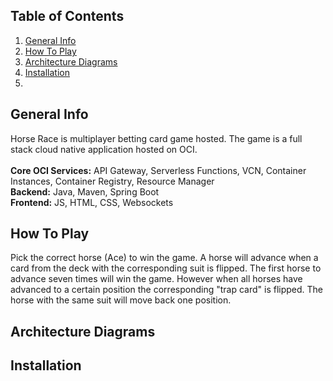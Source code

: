 ## Table of Contents
1. [General Info](#general-info)
2. [How To Play](#how-to-play)
3. [Architecture Diagrams](#architecture-diagrams)
4. [Installation](#installation)
5. 

## General Info
Horse Race is multiplayer betting card game hosted. The game is a full stack cloud native application hosted on OCI. <br />
<br />
**Core OCI Services:** API Gateway, Serverless Functions, VCN, Container Instances, Container Registry, Resource Manager <br />
**Backend:** Java, Maven, Spring Boot <br />
**Frontend:** JS, HTML, CSS, Websockets <br />

 

## How To Play
Pick the correct horse (Ace) to win the game. A horse will advance when a card from the deck with the corresponding suit is flipped. The first horse to advance seven times will win the game. However when all horses have advanced to a certain position the corresponding "trap card" is flipped. The horse with the same suit will move back one position.  

## Architecture Diagrams

## Installation
